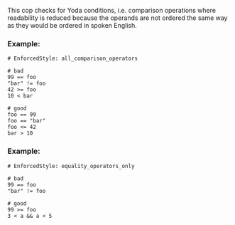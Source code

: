 This cop checks for Yoda conditions, i.e. comparison operations where
readability is reduced because the operands are not ordered the same
way as they would be ordered in spoken English.

### Example:

    # EnforcedStyle: all_comparison_operators

    # bad
    99 == foo
    "bar" != foo
    42 >= foo
    10 < bar

    # good
    foo == 99
    foo == "bar"
    foo <= 42
    bar > 10

### Example:

    # EnforcedStyle: equality_operators_only

    # bad
    99 == foo
    "bar" != foo

    # good
    99 >= foo
    3 < a && a < 5
